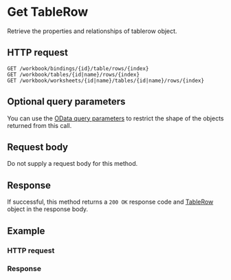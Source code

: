 # Get TableRow

Retrieve the properties and relationships of tablerow object.
## HTTP request
```http
GET /workbook/bindings/{id}/table/rows/{index}
GET /workbook/tables/{id|name}/rows/{index}
GET /workbook/worksheets/{id|name}/tables/{id|name}/rows/{index}
```

## Optional query parameters
You can use the [OData query parameters](odata-optional-query-parameters.md) to restrict the shape of the objects returned from this call.
## Request body
Do not supply a request body for this method.
## Response
If successful, this method returns a `200 OK` response code and [TableRow](../resources/tablerow.md) object in the response body.
## Example
### HTTP request
### Response
